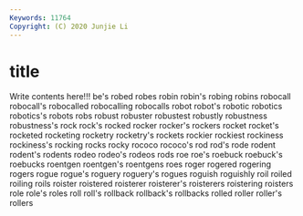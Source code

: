 ```yaml
---
Keywords: 11764
Copyright: (C) 2020 Junjie Li
---
```


# title

Write contents here!!!
be's 
robed 
robes 
robin 
robin's 
robing 
robins 
robocall
robocall's 
robocalled 
robocalling 
robocalls 
robot 
robot's 
robotic 
robotics 
robotics's 
robots
robs 
robust 
robuster 
robustest 
robustly 
robustness 
robustness's 
rock 
rock's 
rocked
rocker 
rocker's 
rockers 
rocket 
rocket's 
rocketed 
rocketing 
rocketry 
rocketry's 
rockets
rockier 
rockiest 
rockiness 
rockiness's 
rocking 
rocks 
rocky 
rococo 
rococo's 
rod
rod's 
rode 
rodent 
rodent's 
rodents 
rodeo 
rodeo's 
rodeos 
rods 
roe
roe's 
roebuck 
roebuck's 
roebucks 
roentgen 
roentgen's 
roentgens 
roes 
roger 
rogered
rogering 
rogers 
rogue 
rogue's 
roguery 
roguery's 
rogues 
roguish 
roguishly 
roil
roiled 
roiling 
roils 
roister 
roistered 
roisterer 
roisterer's 
roisterers 
roistering 
roisters
role 
role's 
roles 
roll 
roll's 
rollback 
rollback's 
rollbacks 
rolled 
roller
roller's 
rollers 

